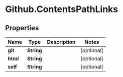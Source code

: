 # Github.ContentsPathLinks

## Properties

Name | Type | Description | Notes
------------ | ------------- | ------------- | -------------
**git** | **String** |  | [optional] 
**html** | **String** |  | [optional] 
**self** | **String** |  | [optional] 


